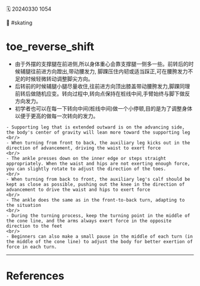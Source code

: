 ️🗓️ 20240330 1054

📎 #skating

# toe_reverse_shift

- 由于外摆的支撑腿在前进侧,所以身体重心会靠支撑腿一侧多一些。前转后的时候辅腿往前进方向蹬出,带动腰发力, 脚踝压住内韧或适当踩正,可在腰胯发力不足的时候轻微转动调整脚尖方向。
- 后转前的时候辅腿小腿尽量收住,往前进方向顶出膝盖带动腰胯发力,脚踝同理前转后做随机应变。转向过程中,转向点保持在桩线中间,手臂始终与脚下做反方向发力。
- 初学者也可以在每一下转向中间(桩线中间)做一个小停顿,目的是为了调整身体以便于更高的做每一次转向的发力。

```ad-info
- Supporting leg that is extended outward is on the advancing side, the body's center of gravity will lean more toward the supporting leg
<br/>
- When turning from front to back, the auxiliary leg kicks out in the direction of advancement, driving the waist to exert force
<br/>
- The ankle presses down on the inner edge or steps straight appropriately. When the waist and hips are not exerting enough force, you can slightly rotate to adjust the direction of the toes.
<br/>
- When turning from back to front, the auxiliary leg's calf should be kept as close as possible, pushing out the knee in the direction of advancement to drive the waist and hips to exert force
<br/>
- The ankle does the same as in the front-to-back turn, adapting to the situation
<br/>
- During the turning process, keep the turning point in the middle of the cone line, and the arms always exert force in the opposite direction to the feet
<br/>
- Beginners can also make a small pause in the middle of each turn (in the middle of the cone line) to adjust the body for better exertion of force in each turn.
```

---

# References
